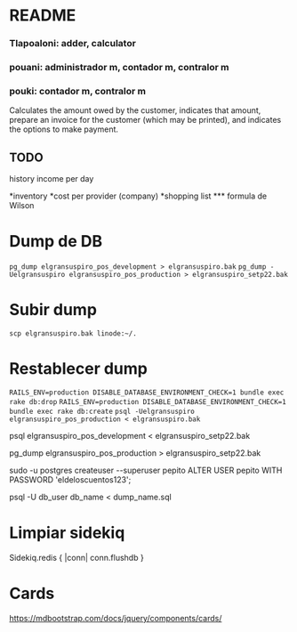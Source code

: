 # README

### Tlapoaloni: adder, calculator
### pouani: administrador m, contador m, contralor m
### pouki: contador m, contralor m


Calculates the amount owed by the customer, indicates that amount, prepare an invoice for the customer (which may be printed), and indicates the options to make payment.



## TODO
history
income per day

*inventory
*cost per provider (company)
*shopping list
*** formula de Wilson

# Dump de DB
`pg_dump elgransuspiro_pos_development > elgransuspiro.bak`
`pg_dump -Uelgransuspiro elgransuspiro_pos_production > elgransuspiro_setp22.bak`

# Subir dump
`scp elgransuspiro.bak linode:~/.`

# Restablecer dump
`RAILS_ENV=production DISABLE_DATABASE_ENVIRONMENT_CHECK=1 bundle exec rake db:drop`
`RAILS_ENV=production DISABLE_DATABASE_ENVIRONMENT_CHECK=1 bundle exec rake db:create`
`psql -Uelgransuspiro  elgransuspiro_pos_production < elgransuspiro.bak`

psql elgransuspiro_pos_development < elgransuspiro_setp22.bak

pg_dump elgransuspiro_pos_production > elgransuspiro_setp22.bak

sudo -u postgres createuser --superuser pepito
ALTER USER pepito WITH PASSWORD 'eldeloscuentos123';

psql -U db_user db_name < dump_name.sql

# Limpiar sidekiq
Sidekiq.redis { |conn| conn.flushdb }

# Cards
https://mdbootstrap.com/docs/jquery/components/cards/

